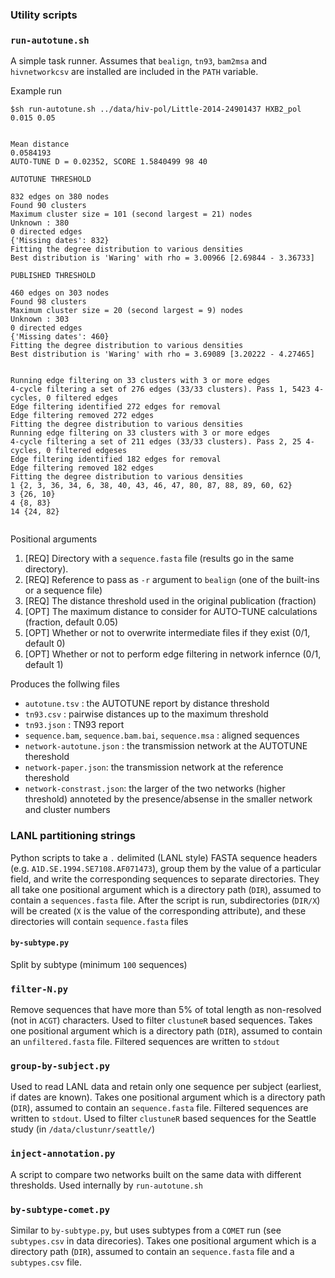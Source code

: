 ### Utility scripts

### `run-autotune.sh`

A simple task runner. Assumes that `bealign`, `tn93`, `bam2msa` and `hivnetworkcsv` are installed are included in the `PATH` variable.

Example run

```
$sh run-autotune.sh ../data/hiv-pol/Little-2014-24901437 HXB2_pol 0.015 0.05


Mean distance
0.0584193
AUTO-TUNE D = 0.02352, SCORE 1.5840499 98 40

AUTOTUNE THRESHOLD

832 edges on 380 nodes
Found 90 clusters
Maximum cluster size = 101 (second largest = 21) nodes
Unknown : 380
0 directed edges
{'Missing dates': 832}
Fitting the degree distribution to various densities
Best distribution is 'Waring' with rho = 3.00966 [2.69844 - 3.36733]

PUBLISHED THRESHOLD

460 edges on 303 nodes
Found 98 clusters
Maximum cluster size = 20 (second largest = 9) nodes
Unknown : 303
0 directed edges
{'Missing dates': 460}
Fitting the degree distribution to various densities
Best distribution is 'Waring' with rho = 3.69089 [3.20222 - 4.27465]


Running edge filtering on 33 clusters with 3 or more edges
4-cycle filtering a set of 276 edges (33/33 clusters). Pass 1, 5423 4-cycles, 0 filtered edges                                
Edge filtering identified 272 edges for removal
Edge filtering removed 272 edges
Fitting the degree distribution to various densities
Running edge filtering on 33 clusters with 3 or more edges
4-cycle filtering a set of 211 edges (33/33 clusters). Pass 2, 25 4-cycles, 0 filtered edgeses                                
Edge filtering identified 182 edges for removal
Edge filtering removed 182 edges
Fitting the degree distribution to various densities
1 {2, 3, 36, 34, 6, 38, 40, 43, 46, 47, 80, 87, 88, 89, 60, 62}
3 {26, 10}
4 {8, 83}
14 {24, 82}


```

Positional arguments

1. [REQ] Directory with a `sequence.fasta` file (results go in the same directory).
2. [REQ] Reference to pass as `-r` argument to `bealign` (one of the built-ins or a sequence file)
3. [REQ] The distance threshold used in the original publication (fraction)
4. [OPT] The maximum distance to consider for AUTO-TUNE calculations (fraction, default 0.05)
5. [OPT] Whether or not to overwrite intermediate files if they exist (0/1, default 0)
6. [OPT] Whether or not to perform edge filtering in network infernce (0/1, default 1)

Produces the follwing files

* `autotune.tsv` : the AUTOTUNE report by distance threshold
* `tn93.csv` : pairwise distances up to the maximum threshold
* `tn93.json` : TN93 report
* `sequence.bam`, `sequence.bam.bai`, `sequence.msa` : aligned sequences
* `network-autotune.json` : the transmission network at the AUTOTUNE thereshold
* `network-paper.json`:  the transmission network at the reference thereshold
* `network-constrast.json`:  the larger of the two networks (higher threshold) annoteted by the presence/absense in the smaller network and cluster numbers

### LANL partitioning strings

Python scripts to take a `.` delimited (LANL style) FASTA sequence headers (e.g. `A1D.SE.1994.SE7108.AF071473`), group them by the value of a particular field, and write the corresponding sequences to separate directories. They all take one positional argument which is a directory path (`DIR`), assumed to contain a `sequences.fasta` file. After the script is run, subdirectories (`DIR/X`) will be created (`X` is the value of the corresponding attribute), and these directories will contain `sequence.fasta` files

#### `by-subtype.py`

Split by subtype (minimum `100` sequences)

### `filter-N.py`

Remove sequences that have more than 5% of total length as non-resolved (not in `ACGT`) characters. Used to filter `clustuneR` based sequences. Takes one positional argument which is a directory path (`DIR`), assumed to contain an `unfiltered.fasta` file. Filtered sequences are written to `stdout`

### `group-by-subject.py`

Used to read LANL data and retain only one sequence per subject (earliest, if dates are known). Takes one positional argument which is a directory path (`DIR`), assumed to contain an `sequence.fasta` file. Filtered sequences are written to `stdout`. Used to filter `clustuneR` based sequences for the Seattle study (in `/data/clustunr/seattle/`)


### `inject-annotation.py`

A script to compare two networks built on the same data with different thresholds. Used internally by `run-autotune.sh`

### `by-subtype-comet.py` 

Similar to `by-subtype.py`, but uses subtypes from a `COMET` run (see `subtypes.csv` in data direcories). Takes one positional argument which is a directory path (`DIR`), assumed to contain an `sequence.fasta` file and a `subtypes.csv` file.
